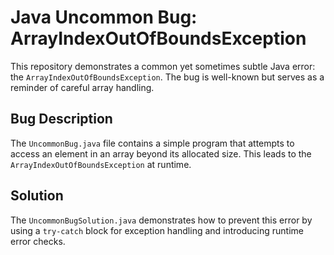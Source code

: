 # Java Uncommon Bug: ArrayIndexOutOfBoundsException

This repository demonstrates a common yet sometimes subtle Java error: the `ArrayIndexOutOfBoundsException`. The bug is well-known but serves as a reminder of careful array handling.

## Bug Description

The `UncommonBug.java` file contains a simple program that attempts to access an element in an array beyond its allocated size. This leads to the `ArrayIndexOutOfBoundsException` at runtime.

## Solution

The `UncommonBugSolution.java` demonstrates how to prevent this error by using a `try-catch` block for exception handling and introducing runtime error checks.